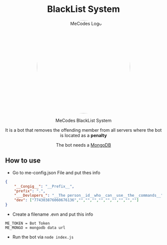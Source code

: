 <h1 align="center">BlackList System</h1>
<p align="center">
  <img style="border-radius:50%;" width="300" height="300" src="https://e.top4top.io/p_1965qprez1.gif" alt="MeCodes Logo">
</p>
<p align="center">MeCodes BlackList System</p>
<p align="center">It is a bot that removes the offending member from all servers where the bot is located as a <strong>penalty</strong></p>
<p align="center">The bot needs a <a href="https://www.mongodb.com/">MongoDB </a></p>
<h2>How to use</h2>


*  Go to me-config.json File and put thes info


```json
{
    "__Congig__": "__Prefix__",
    "prefix": ".",
    "___Devlopers_": "__The person__id__who__can__use__the__commands__",
    "dev": ["774303876060676136","","","","","","","","",""]
}
```
* Create a  filename .evn and put this info


```env
ME_TOKEN = Bot Token
ME_MONGO = mongodb data url
```


* Run the bot via `node index.js`


